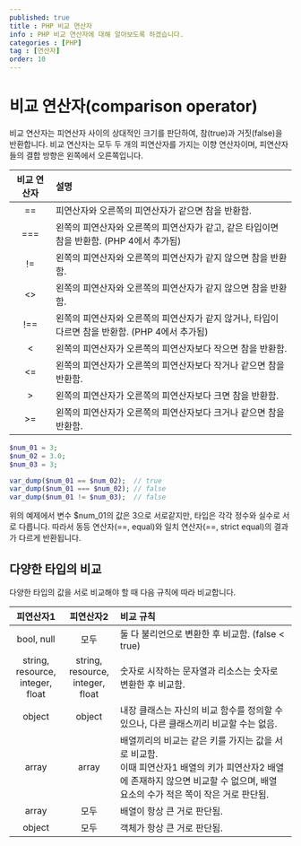 ```yaml
---
published: true
title : PHP 비교 연산자
info : PHP 비교 연산자에 대해 알아보도록 하겠습니다.
categories : [PHP]
tag : [연산자]
order: 10
---
```


# 비교 연산자(comparison operator)
비교 연산자는 피연산자 사이의 상대적인 크기를 판단하여, 참(true)과 거짓(false)을 반환합니다.
비교 연산자는 모두 두 개의 피연산자를 가지는 이향 연산자이며, 피연산자들의 결합 방향은 왼쪽에서 오른쪽입니다.


|비교 연산자|설명|
|:--:|:--|
|==|피연산자와 오른쪽의 피연산자가 같으면 참을 반환함.|
|===|왼쪽의 피연산자와 오른쪽의 피연산자가 같고, 같은 타입이면 참을 반환함. (PHP 4에서 추가됨)|
|!=|왼쪽의 피연산자와 오른쪽의 피연산자가 같지 않으면 참을 반환함.|
|<>|왼쪽의 피연산자와 오른쪽의 피연산자가 같지 않으면 참을 반환함.|
|!==|왼쪽의 피연산자와 오른쪽의 피연산자가 같지 않거나, 타입이 다르면 참을 반환함. (PHP 4에서 추가됨)|
|<|왼쪽의 피연산자가 오른쪽의 피연산자보다 작으면 참을 반환함.|
|<=|왼쪽의 피연산자가 오른쪽의 피연산자보다 작거나 같으면 참을 반환함.|
|>|왼쪽의 피연산자가 오른쪽의 피연산자보다 크면 참을 반환함.|
|>=|왼쪽의 피연산자가 오른쪽의 피연산자보다 크거나 같으면 참을 반환함.|

```php
$num_01 = 3;
$num_02 = 3.0;
$num_03 = 3;

var_dump($num_01 == $num_02);  // true
var_dump($num_01 === $num_02); // false
var_dump($num_01 != $num_03);  // false
```

위의 예제에서 변수 $num_01의 값은 3으로 서로같지만, 타입은 각각 정수와 실수로 서로 다릅니다.
따라서 동등 연산자(==, equal)와 일치 연산자(==, strict equal)의 결과가 다르게 반환됩니다.


## 다양한 타입의 비교
다양한 타입의 값을 서로 비교해야 할 때 다음 규칙에 따라 비교합니다.


|피연산자1|피연산자2|비교 규칙|
|:--:|:--:|:--|
|bool, null|모두|둘 다 불리언으로 변환한 후 비교함. (false < true)|
|string,<br/>resource,<br/>integer, float|string,<br/>resource,<br/>integer, float|숫자로 시작하는 문자열과 리소스는 숫자로 변환한 후 비교함.|
|object|object|내장 클래스는 자신의 비교 함수를 정의할 수 있으나, 다른 클래스끼리 비교할 수는 없음.|
|array|array|배열끼리의 비교는 같은 키를 가지는 값을 서로 비교함.<br/>이때 피연산자1 배열의 키가 피연산자2 배열에 존재하지 않으면 비교할 수 없으며, 배열 요소의 수가 적은 쪽이 작은 거로 판단됨.|
|array|모두|배열이 항상 큰 거로 판단됨.|
|object|모두|객체가 항상 큰 거로 판단됨.|
